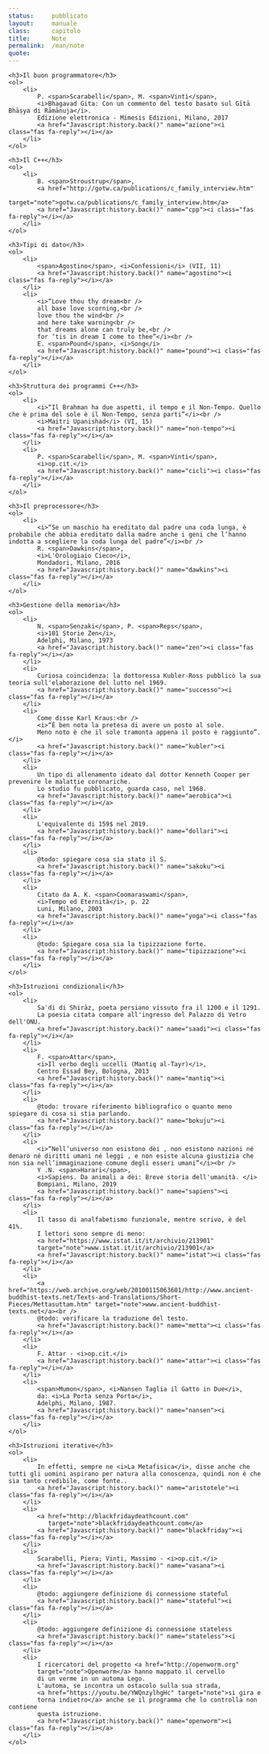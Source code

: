 ```yaml
---
status:     pubblicato
layout:     manuale
class:      capitolo
title:      Note
permalink:  /man/note
quote:      
---
```


<section class="note">

    <h3>Il buon programmatore</h3>
    <ol>
        <li>
            P. <span>Scarabelli</span>, M. <span>Vinti</span>,
            <i>Bhagavad Gita: Con un commento del testo basato sul Gītā Bhāṣya di Rāmānuja</i>.
            Edizione elettronica - Mimesis Edizioni, Milano, 2017
            <a href="Javascript:history.back()" name="azione"><i class="fas fa-reply"></i></a>
        </li>
    </ol>

    <h3>Il C++</h3>
    <ol>
        <li>
            B. <span>Stroustrup</span>, 
            <a href="http://gotw.ca/publications/c_family_interview.htm" 
               target="note">gotw.ca/publications/c_family_interview.htm</a>
            <a href="Javascript:history.back()" name="cpp"><i class="fas fa-reply"></i></a>
        </li>
    </ol>

    <h3>Tipi di dato</h3>
    <ol>
        <li>
            <span>Agostino</span>, <i>Confessioni</i> (VII, 11) 
            <a href="Javascript:history.back()" name="agostino"><i class="fas fa-reply"></i></a>
        </li>
        <li>
            <i>“Love thou thy dream<br />
            all base love scorning,<br />
            love thou the wind<br />
            and here take warning<br />
            that dreams alone can truly be,<br />
            for ‘tis in dream I come to thee”</i><br /> 
            E. <span>Pound</span>, <i>Song</i> 
            <a href="Javascript:history.back()" name="pound"><i class="fas fa-reply"></i></a>
        </li>
    </ol>

    <h3>Struttura dei programmi C++</h3>
    <ol>
        <li>        
            <i>“Il Brahman ha due aspetti, il tempo e il Non-Tempo. Quello che è prima del sole è il Non-Tempo, senza parti”</i><br />
            <i>Maitri Upanishad</i> (VI, 15)
            <a href="Javascript:history.back()" name="non-tempo"><i class="fas fa-reply"></i></a>
        </li>
        <li>
            P. <span>Scarabelli</span>, M. <span>Vinti</span>,
            <i>op.cit.</i>
            <a href="Javascript:history.back()" name="cicli"><i class="fas fa-reply"></i></a>
        </li>
    </ol>

    <h3>Il preprocessore</h3>
    <ol>
        <li>
            <i>“Se un maschio ha ereditato dal padre una coda lunga, è probabile che abbia ereditato dalla madre anche i geni che l’hanno indotta a scegliere la coda lunga del padre”</i><br /> 
            R. <span>Dawkins</span>, 
            <i>L'Orologiaio Cieco</i>, 
            Mondadori, Milano, 2016 
            <a href="Javascript:history.back()" name="dawkins"><i class="fas fa-reply"></i></a>
        </li>
    </ol>

    <h3>Gestione della memoria</h3>
    <ol>
        <li>
            N. <span>Senzaki</span>, P. <span>Reps</span>, 
            <i>101 Storie Zen</i>, 
            Adelphi, Milano, 1973
            <a href="Javascript:history.back()" name="zen"><i class="fas fa-reply"></i></a>
        </li>
        <li>
            Curiosa coincidenza: la dottoressa Kubler-Ross pubblicò la sua teoria sull'elaborazione del lutto nel 1969.
            <a href="Javascript:history.back()" name="successo"><i class="fas fa-reply"></i></a>
        </li>
        <li>
            Come disse Karl Kraus:<br />
            <i>“È ben nota la pretesa di avere un posto al sole. 
            Meno noto è che il sole tramonta appena il posto è raggiunto”.</i>
            <a href="Javascript:history.back()" name="kubler"><i class="fas fa-reply"></i></a>
        </li>
        <li>
            Un tipo di allenamento ideato dal dottor Kenneth Cooper per prevenire le malattie coronariche.
            Lo studio fu pubblicato, guarda caso, nel 1968.
            <a href="Javascript:history.back()" name="aerobica"><i class="fas fa-reply"></i></a>
        </li>
        <li>
            L'equivalente di 159$ nel 2019.
            <a href="Javascript:history.back()" name="dollari"><i class="fas fa-reply"></i></a>
        </li>
        <li>
            @todo: spiegare cosa sia stato il S.
            <a href="Javascript:history.back()" name="sakoku"><i class="fas fa-reply"></i></a>
        </li>    
        <li>
            Citato da A. K. <span>Coomaraswami</span>, 
            <i>Tempo ed Eternità</i>, p. 22
            Luni, Milano, 2003
            <a href="Javascript:history.back()" name="yoga"><i class="fas fa-reply"></i></a>
        </li>
        <li>
            @todo: Spiegare cosa sia la tipizzazione forte.
            <a href="Javascript:history.back()" name="tipizzazione"><i class="fas fa-reply"></i></a>
        </li>    
    </ol>

    <h3>Istruzioni condizionali</h3>
    <ol>
        <li>
            Saʿdi di Shirāz, poeta persiano vissuto fra il 1200 e il 1291. 
            La poesia citata compare all'ingresso del Palazzo di Vetro dell'ONU.
            <a href="Javascript:history.back()" name="saadi"><i class="fas fa-reply"></i></a>
        </li>
        <li>
            F. <span>Attar</span>, 
            <i>Il verbo degli uccelli (Mantiq al-Tayr)</i>, 
            Centro Essad Bey, Bologna, 2013
            <a href="Javascript:history.back()" name="mantiq"><i class="fas fa-reply"></i></a>
        </li>
        <li>
            @todo: trovare riferimento bibliografico o quanto meno spiegare di cosa si stia parlando.
            <a href="Javascript:history.back()" name="bokuju"><i class="fas fa-reply"></i></a>
        </li>
        <li>
            <i>“Nell’universo non esistono dèi , non esistono nazioni né denaro né diritti umani né leggi , e non esiste alcuna giustizia che non sia nell’immaginazione comune degli esseri umani”</i><br />  
            Y .N. <span>Harari</span>,
            <i>Sapiens. Da animali a dèi: Breve storia dell'umanità. </i>  
            Bompiani, Milano, 2019
            <a href="Javascript:history.back()" name="sapiens"><i class="fas fa-reply"></i></a>
        </li>
        <li>
            Il tasso di analfabetismo funzionale, mentre scrivo, è del 41%.
            I lettori sono sempre di meno: 
            <a href="https://www.istat.it/it/archivio/213901" 
            target="note">www.istat.it/it/archivio/213901</a>
            <a href="Javascript:history.back()" name="istat"><i class="fas fa-reply"></i></a>
        </li>
        <li>
            <a href="https://web.archive.org/web/20100115063601/http://www.ancient-buddhist-texts.net/Texts-and-Translations/Short-Pieces/Mettasuttam.htm" target="note">www.ancient-buddhist-texts.net</a><br />
            @todo: verificare la traduzione del testo.
            <a href="Javascript:history.back()" name="metta"><i class="fas fa-reply"></i></a>
        </li>
        <li>
            F. Attar - <i>op.cit.</i>
            <a href="Javascript:history.back()" name="attar"><i class="fas fa-reply"></i></a>
        </li>
        <li>
            <span>Mumon</span>, <i>Nansen Taglia il Gatto in Due</i>, 
            da: <i>La Porta senza Porta</i>, 
            Adelphi, Milano, 1987.
            <a href="Javascript:history.back()" name="nansen"><i class="fas fa-reply"></i></a>
        </li>
    </ol>    

    <h3>Istruzioni iterative</h3>
    <ol>
        <li>
            In effetti, sempre ne <i>La Metafisica</i>, disse anche che tutti gli uomini aspirano per natura alla conoscenza, quindi non è che sia tanto credibile, come fonte..
            <a href="Javascript:history.back()" name="aristotele"><i class="fas fa-reply"></i></a>
        </li>
        <li>
            <a href="http://blackfridaydeathcount.com"
               target="note">blackfridaydeathcount.com</a>
            <a href="Javascript:history.back()" name="blackfriday"><i class="fas fa-reply"></i></a>
        </li>
        <li>
            Scarabelli, Piera; Vinti, Massimo - <i>op.cit.</i>
            <a href="Javascript:history.back()" name="vasana"><i class="fas fa-reply"></i></a>
        </li>
        <li>
            @todo: aggiungere definizione di connessione stateful
            <a href="Javascript:history.back()" name="stateful"><i class="fas fa-reply"></i></a>
        </li>
        <li>
            @todo: aggiungere definizione di connessione stateless
            <a href="Javascript:history.back()" name="stateless"><i class="fas fa-reply"></i></a>
        </li>
        <li>
            I ricercatori del progetto <a href="http://openworm.org" 
            target="note">Openworm</a> hanno mappato il cervello
            di un verme in un automa Lego. 
            L'automa, se incontra un ostacolo sulla sua strada, 
            <a href="https://youtu.be/YWQnzylhgHc" target="note">si gira e 
            torna indietro</a> anche se il programma che lo controlla non contiene 
            questa istruzione.
            <a href="Javascript:history.back()" name="openworm"><i class="fas fa-reply"></i></a>
        </li>
    </ol>

</section>
<!--
<li>
    <a href="Javascript:history.back()" name=""><i class="fas fa-reply"></i></a>
</li>

-->
